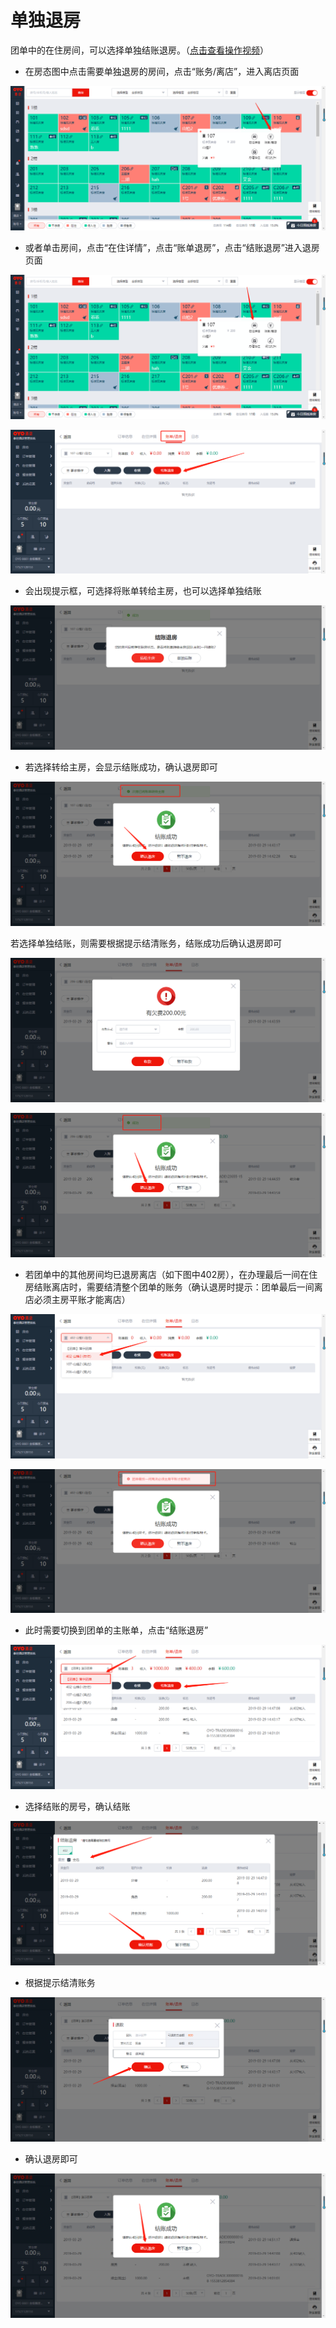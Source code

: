 # 单独退房

团单中的在住房间，可以选择单独结账退房。（[点击查看操作视频](http://crs-pms-vidio.oss-cn-beijing.aliyuncs.com/%E9%80%90%E4%B8%80%E9%80%80%E6%88%BF.mp4)）

* 在房态图中点击需要单独退房的房间，点击“账务/离店”，进入离店页面

![](../../../.gitbook/assets/image%20%28753%29.png)

* 或者单击房间，点击“在住详情”，点击“账单退房”，点击“结账退房”进入退房页面

![](../../../.gitbook/assets/image%20%28449%29.png)

![](../../../.gitbook/assets/image%20%28179%29.png)

* 会出现提示框，可选择将账单转给主房，也可以选择单独结账

![](../../../.gitbook/assets/image%20%2829%29.png)

* 若选择转给主房，会显示结账成功，确认退房即可

![](../../../.gitbook/assets/image%20%28628%29.png)

若选择单独结账，则需要根据提示结清账务，结账成功后确认退房即可

![](../../../.gitbook/assets/image%20%28754%29.png)

![](../../../.gitbook/assets/image%20%28647%29.png)

* 若团单中的其他房间均已退房离店（如下图中402房），在办理最后一间在住房结账离店时，需要结清整个团单的账务（确认退房时提示：团单最后一间离店必须主房平账才能离店）

![](../../../.gitbook/assets/image%20%28447%29.png)

![](../../../.gitbook/assets/image%20%28461%29.png)

* 此时需要切换到团单的主账单，点击“结账退房”

![](../../../.gitbook/assets/image%20%28569%29.png)

* 选择结账的房号，确认结账

![](../../../.gitbook/assets/image%20%28681%29.png)

* 根据提示结清账务

![](../../../.gitbook/assets/image%20%28555%29.png)

* 确认退房即可

![](../../../.gitbook/assets/image%20%28403%29.png)



